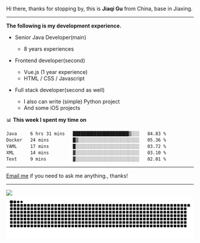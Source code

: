 Hi there, thanks for stopping by, this is **Jiaqi Gu** from China, base in Jiaxing.

---

**The following is my development experience.**

- Senior Java Developer(main)
  - 8 years experiences

- Frontend developer(second)
  - Vue.js (1 year experience)
  - HTML / CSS / Javascript
  
- Full stack developer(second as well)
  - I also can write (simple) Python project
  - And some iOS projects

📊 **This week I spent my time on**
<!--START_SECTION:waka-->

```txt
Java     6 hrs 31 mins   █████████████████████▒░░░   84.83 %
Docker   24 mins         █▒░░░░░░░░░░░░░░░░░░░░░░░   05.36 %
YAML     17 mins         █░░░░░░░░░░░░░░░░░░░░░░░░   03.72 %
XML      14 mins         ▓░░░░░░░░░░░░░░░░░░░░░░░░   03.10 %
Text     9 mins          ▓░░░░░░░░░░░░░░░░░░░░░░░░   02.01 %
```

<!--END_SECTION:waka-->

---

[Email me](mailto:htk2klwgr@mozmail.com?subject=Hiring_from_GitHub) if you need to ask me anything., thanks!

---

![]( https://visitor-badge.glitch.me/badge?page_id=githubgujiaqi)
![]( https://github.com/droid-Q/droid-Q/raw/output/github-contribution-grid-snake.svg#gh-dark-mode-only)
